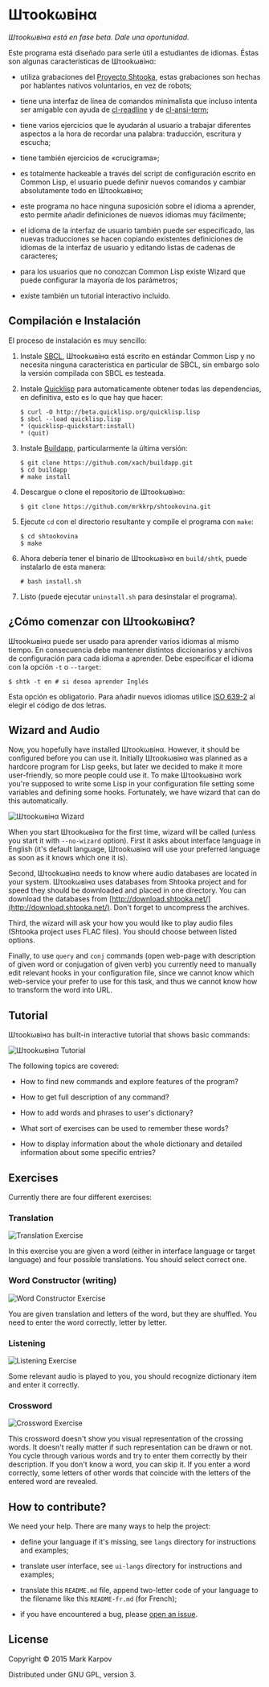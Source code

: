 # Шτookωвiнα

*Шτookωвiнα está en fase beta. Dale una oportunidad.*

Este programa está diseñado para serle útil a estudiantes de
idiomas. Éstas son algunas características de Шτookωвiнα:

* utiliza grabaciones del [Proyecto Shtooka](http://shtooka.net/),
  estas grabaciones son hechas por hablantes nativos voluntarios, en vez
  de robots;

* tiene una interfaz de línea de comandos minimalista que incluso intenta
  ser amigable con ayuda de [cl-readline](https://github.com/mrkkrp/cl-readline)
  y de [cl-ansi-term](https://github.com/mrkkrp/cl-ansi-term);

* tiene varios ejercicios que le ayudarán al usuario a trabajar diferentes
  aspectos a la hora de recordar una palabra: traducción, escritura y escucha;

* tiene también ejercicios de «crucigrama»;

* es totalmente hackeable a través del script de configuración escrito
  en Common Lisp, el usuario puede definir nuevos comandos y cambiar
  absolutamente todo en Шτookωвiнα;

* este programa no hace ninguna suposición sobre el idioma a aprender,
  esto permite añadir definiciones de nuevos idiomas muy fácilmente;

* el idioma de la interfaz de usuario también puede ser especificado,
  las nuevas traducciones se hacen copiando existentes definiciones
  de idiomas de la interfaz de usuario y editando listas de cadenas de
  caracteres;

* para los usuarios que no conozcan Common Lisp existe Wizard que puede
  configurar la mayoría de los parámetros;

* existe también un tutorial interactivo incluido.

## Compilación e Instalación

El proceso de instalación es muy sencillo:

1. Instale [SBCL](http://www.sbcl.org/), Шτookωвiнα está escrito en estándar
   Common Lisp y no necesita ninguna característica en particular de SBCL,
   sin embargo solo la versión compilada con SBCL es testeada.

2. Instale [Quicklisp](http://www.quicklisp.org/) para automaticamente
   obtener todas las dependencias, en definitiva, esto es lo que hay que hacer:

   ```
   $ curl -O http://beta.quicklisp.org/quicklisp.lisp
   $ sbcl --load quicklisp.lisp
   * (quicklisp-quickstart:install)
   * (quit)
   ```

3. Instale [Buildapp](http://www.xach.com/lisp/buildapp/), particularmente
   la última versión:

   ```
   $ git clone https://github.com/xach/buildapp.git
   $ cd buildapp
   # make install
   ```

4. Descargue o clone el repositorio de Шτookωвiнα:

   ```
   $ git clone https://github.com/mrkkrp/shtookovina.git
   ```

5. Ejecute `cd` con el directorio resultante y compile el programa con `make`:

   ```
   $ cd shtookovina
   $ make
   ```

6. Ahora debería tener el binario de Шτookωвiнα en `build/shtk`, puede
   instalarlo de esta manera:

   ```
   # bash install.sh
   ```

7. Listo (puede ejecutar `uninstall.sh` para desinstalar el programa).

## ¿Cómo comenzar con Шτookωвiнα?

Шτookωвiнα puede ser usado para aprender varios idiomas al mismo tiempo.
En consecuencia debe mantener distintos diccionarios y archivos de
configuración para cada idioma a aprender. Debe especificar el idioma
con la opción `-t` o `--target`:

```
$ shtk -t en # si desea aprender Inglés
```

Esta opción es obligatorio. Para añadir nuevos idiomas utilice 
[ISO 639-2](http://www.loc.gov/standards/iso639-2/php/code_list.php) al
elegir el código de dos letras.

## Wizard and Audio

Now, you hopefully have installed Шτookωвiнα. However, it should be
configured before you can use it. Initially Шτookωвiнα was planned as a
hardcore program for Lisp geeks, but later we decided to make it more
user-friendly, so more people could use it. To make Шτookωвiнα work you're
supposed to write some Lisp in your configuration file setting some
variables and defining some hooks. Fortunately, we have wizard that can do
this automatically.

![Шτookωвiнα Wizard](img/wizard.png)

When you start Шτookωвiнα for the first time, wizard will be called (unless
you start it with `--no-wizard` option). First it asks about interface
language in English (it's default language, Шτookωвiнα will use your
preferred language as soon as it knows which one it is).

Second, Шτookωвiнα needs to know where audio databases are located in your
system. Шτookωвiнα uses databases from Shtooka project and for speed they
should be downloaded and placed in one directory. You can download the
databases from
[http://download.shtooka.net/](http://download.shtooka.net/). Don't forget
to uncompress the archives.

Third, the wizard will ask your how you would like to play audio files
(Shtooka project uses FLAC files). You should choose between listed options.

Finally, to use `query` and `conj` commands (open web-page with description
of given word or conjugation of given verb) you currently need to manually
edit relevant hooks in your configuration file, since we cannot know which
web-service your prefer to use for this task, and thus we cannot know how to
transform the word into URL.

## Tutorial

Шτookωвiнα has built-in interactive tutorial that shows basic commands:

![Шτookωвiнα Tutorial](img/tutorial.png)

The following topics are covered:

* How to find new commands and explore features of the program?

* How to get full description of any command?

* How to add words and phrases to user's dictionary?

* What sort of exercises can be used to remember these words?

* How to display information about the whole dictionary and detailed
  information about some specific entries?

## Exercises

Currently there are four different exercises:

### Translation

![Translation Exercise](img/translation.png)

In this exercise you are given a word (either in interface language or
target language) and four possible translations. You should select correct
one.

### Word Constructor (writing)

![Word Constructor Exercise](img/constructor.png)

You are given translation and letters of the word, but they are
shuffled. You need to enter the word correctly, letter by letter.

### Listening

![Listening Exercise](img/listening.png)

Some relevant audio is played to you, you should recognize dictionary item
and enter it correctly.

### Crossword

![Crossword Exercise](img/crossword.png)

This crossword doesn't show you visual representation of the crossing
words. It doesn't really matter if such representation can be drawn or
not. You cycle through various words and try to enter them correctly by
their description. If you don't know a word, you can skip it. If you enter a
word correctly, some letters of other words that coincide with the letters
of the entered word are revealed.

## How to contribute?

We need your help. There are many ways to help the project:

* define your language if it's missing, see `langs` directory for
  instructions and examples;

* translate user interface, see `ui-langs` directory for instructions and
  examples;

* translate this `README.md` file, append two-letter code of your language
  to the filename like this `README-fr.md` (for French);

* if you have encountered a bug, please
  [open an issue](https://github.com/mrkkrp/shtookovina/issues).

## License

Copyright © 2015 Mark Karpov

Distributed under GNU GPL, version 3.
